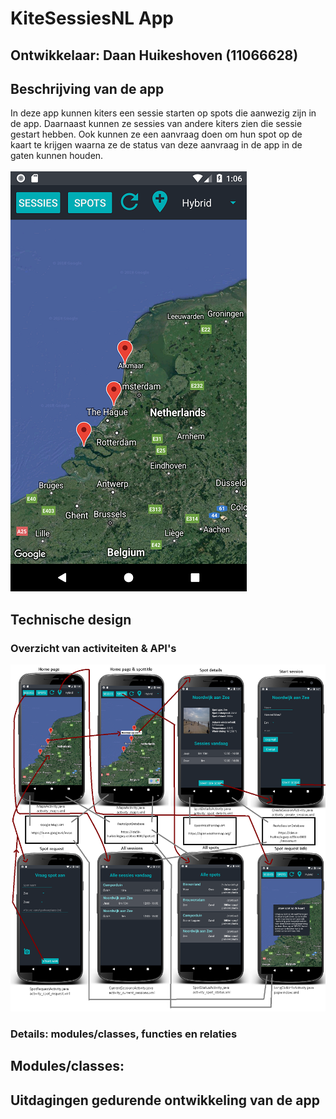 # KiteSessiesNL App

## Ontwikkelaar: Daan Huikeshoven (11066628)

## Beschrijving van de app
In deze app kunnen kiters een sessie starten op spots die aanwezig zijn in de app. Daarnaast kunnen ze sessies van andere kiters zien die sessie gestart hebben. Ook kunnen ze een aanvraag doen om hun spot op de kaart te krijgen waarna ze de status van deze aanvraag in de app in de gaten kunnen houden.<br><br>
![](https://github.com/Huikie/Eindproject-minor-prog/blob/master/doc/home.png)

## Technische design
### Overzicht van activiteiten & API's
![](https://github.com/Huikie/Eindproject-minor-prog/blob/master/doc/report_design.png)
### Details: modules/classes, functies en relaties
Modules/classes:
- 
## Uitdagingen gedurende ontwikkeling van de app
